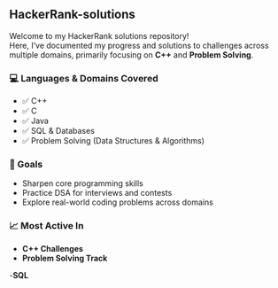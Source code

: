 ## HackerRank-solutions

Welcome to my HackerRank solutions repository!  
Here, I’ve documented my progress and solutions to challenges across multiple domains, primarily focusing on **C++** and **Problem Solving**.

### 💻 Languages & Domains Covered

- ✅ C++
- ✅ C
- ✅ Java  
- ✅ SQL & Databases  
- ✅ Problem Solving (Data Structures & Algorithms)

### 🚀 Goals
- Sharpen core programming skills  
- Practice DSA for interviews and contests  
- Explore real-world coding problems across domains

### 📈 Most Active In
- **C++ Challenges**
- **Problem Solving Track**

-**SQL**


